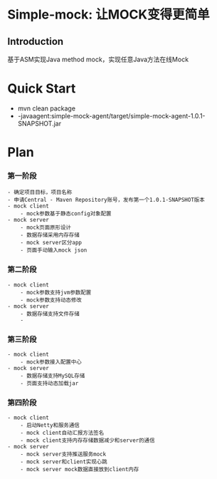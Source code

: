 # Simple-mock: 让MOCK变得更简单

## Introduction

基于ASM实现Java method mock，实现任意Java方法在线Mock

# Quick Start

- mvn clean package 
- -javaagent:simple-mock-agent/target/simple-mock-agent-1.0.1-SNAPSHOT.jar


# Plan

### 第一阶段
    - 确定项目目标，项目名称
    - 申请Central - Maven Repository账号，发布第一个1.0.1-SNAPSHOT版本
    - mock client
        - mock参数基于静态config对象配置
    - mock server
        - mock页面原形设计
        - 数据存储采用内存存储
        - mock server区分app
        - 页面手动输入mock json
    
### 第二阶段
    - mock client
        - mock参数支持jvm参数配置
        - mock参数支持动态修改
    - mock server
        - 数据存储支持文件存储
        - 

### 第三阶段
    - mock client
        - mock参数接入配置中心
    - mock server
        - 数据存储支持MySQL存储
        - 页面支持动态加载jar

### 第四阶段
    - mock client
        - 启动Netty和服务通信
        - mock client自动汇报方法签名
        - mock client支持内存存储数据减少和server的通信
    - mock server
        - mock server支持推送服务mock
        - mock server和client实现心跳
        - mock server mock数据直接放到client内存


 
